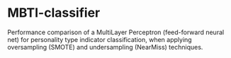 # MBTI-classifier
Performance comparison of a MultiLayer Perceptron (feed-forward neural net) for personality type indicator classification, when applying oversampling (SMOTE) and undersampling (NearMiss) techniques.

